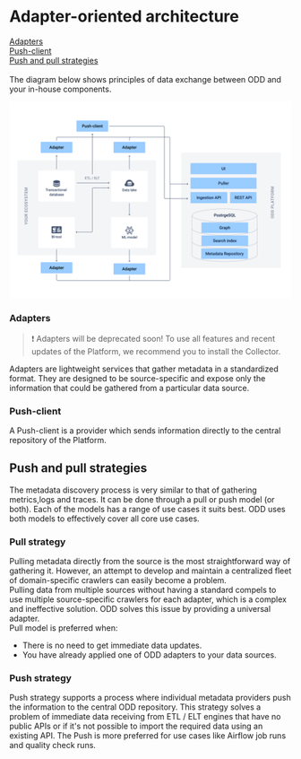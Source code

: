 # Adapter-oriented architecture
[Adapters](#adapters) \
[Push-client](#push-client) \
[Push and pull strategies](#push-and-pull-strategies) \
\
The diagram below shows principles of data exchange between ODD and your in-house components.

![](.gitbook/img/architecture2.png)

### Adapters
> :exclamation: Adapters will be deprecated soon! To use all features and recent updates of the Platform, we recommend you to install the Collector.

Adapters are lightweight services that gather metadata in a standardized format. They are designed to be source-specific and expose only the information that could be gathered from a particular data source.

### Push-client

A Push-client is a provider which sends information directly to the central repository of the Platform.

## Push and pull strategies

The metadata discovery process is very similar to that of gathering metrics,logs and traces. It can be done through a pull or push model (or both). Each of the models has a range of use cases it suits best. ODD uses both models to effectively cover all core use cases.

### Pull strategy

Pulling metadata directly from the source is the most straightforward way of gathering it. However, an attempt to develop and maintain a centralized fleet of domain-specific crawlers can easily become a problem.\
Pulling data from multiple sources without having a standard compels to use multiple source-specific crawlers for each adapter, which is a complex and ineffective solution. ODD solves this issue by providing a universal adapter.\
Pull model is preferred when:
* There is no need to get immediate data updates.
* You have already applied one of ODD adapters to your data sources.

### Push strategy

Push strategy supports a process where individual metadata providers push the information to the central ODD repository. This strategy solves a problem of immediate data receiving from ETL / ELT engines that have no public APIs or if it's not possible to import the required data using an existing API. The Push is more preferred for use cases like Airflow job runs and quality check runs.